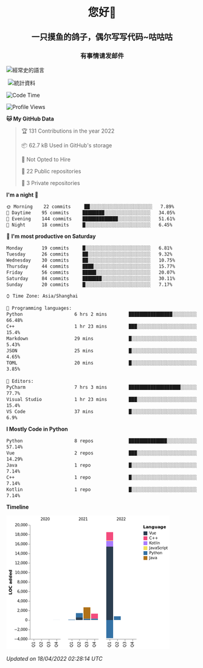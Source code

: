 

<!--
**kitUIN/kitUIN** is a ✨ _special_ ✨ repository because its `README.md` (this file) appears on your GitHub profile.

Here are some ideas to get you started:

- 🔭 I’m currently working on ...
- 🌱 I’m currently learning ...
- 👯 I’m looking to collaborate on ...
- 🤔 I’m looking for help with ...
- 💬 Ask me about ...
- 📫 How to reach me: ...
- 😄 Pronouns: ...
- ⚡ Fun fact: ...
-->
<h1 align="center">您好👋</h1>
<h2 align="center">一只摸鱼的鸽子，偶尔写写代码~咕咕咕</h2>
<h3 align="center">有事情请发邮件</h3>



<p><img align="center" src="https://github-readme-stats.vercel.app/api/top-langs?username=kitUIN&show_icons=true&theme=gruvbox&locale=cn&layout=compact" alt="經常史的語言" /></p>

<p>&nbsp;<img align="center" src="https://github-readme-stats.vercel.app/api?username=kitUIN&show_icons=true&theme=gruvbox&locale=cn" alt="統計資料" /></p>


<!--START_SECTION:waka-->
![Code Time](http://img.shields.io/badge/Code%20Time-477%20hrs%2022%20mins-blue)

![Profile Views](http://img.shields.io/badge/Profile%20Views-16-blue)

**🐱 My GitHub Data** 

> 🏆 131 Contributions in the year 2022
 > 
> 📦 62.7 kB Used in GitHub's storage 
 > 
> 🚫 Not Opted to Hire
 > 
> 📜 22 Public repositories 
 > 
> 🔑 3 Private repositories  
 > 
**I'm a night 🦉** 

```text
🌞 Morning    22 commits     ██░░░░░░░░░░░░░░░░░░░░░░░   7.89% 
🌆 Daytime    95 commits     ████████░░░░░░░░░░░░░░░░░   34.05% 
🌃 Evening    144 commits    █████████████░░░░░░░░░░░░   51.61% 
🌙 Night      18 commits     █░░░░░░░░░░░░░░░░░░░░░░░░   6.45%

```
📅 **I'm most productive on Saturday** 

```text
Monday       19 commits     █░░░░░░░░░░░░░░░░░░░░░░░░   6.81% 
Tuesday      26 commits     ██░░░░░░░░░░░░░░░░░░░░░░░   9.32% 
Wednesday    30 commits     ██░░░░░░░░░░░░░░░░░░░░░░░   10.75% 
Thursday     44 commits     ████░░░░░░░░░░░░░░░░░░░░░   15.77% 
Friday       56 commits     █████░░░░░░░░░░░░░░░░░░░░   20.07% 
Saturday     84 commits     ███████░░░░░░░░░░░░░░░░░░   30.11% 
Sunday       20 commits     █░░░░░░░░░░░░░░░░░░░░░░░░   7.17%

```


```text
⌚︎ Time Zone: Asia/Shanghai

💬 Programming languages: 
Python                   6 hrs 2 mins        ████████████████░░░░░░░░░   66.48% 
C++                      1 hr 23 mins        ███░░░░░░░░░░░░░░░░░░░░░░   15.4% 
Markdown                 29 mins             █░░░░░░░░░░░░░░░░░░░░░░░░   5.43% 
JSON                     25 mins             █░░░░░░░░░░░░░░░░░░░░░░░░   4.65% 
TOML                     20 mins             █░░░░░░░░░░░░░░░░░░░░░░░░   3.85%

📝 Editors: 
PyCharm                  7 hrs 3 mins        ███████████████████░░░░░░   77.7% 
Visual Studio            1 hr 23 mins        ███░░░░░░░░░░░░░░░░░░░░░░   15.4% 
VS Code                  37 mins             █░░░░░░░░░░░░░░░░░░░░░░░░   6.9%

```

**I Mostly Code in Python** 

```text
Python                   8 repos             ██████████████░░░░░░░░░░░   57.14% 
Vue                      2 repos             ███░░░░░░░░░░░░░░░░░░░░░░   14.29% 
Java                     1 repo              █░░░░░░░░░░░░░░░░░░░░░░░░   7.14% 
C++                      1 repo              █░░░░░░░░░░░░░░░░░░░░░░░░   7.14% 
Kotlin                   1 repo              █░░░░░░░░░░░░░░░░░░░░░░░░   7.14%

```


**Timeline**

![Chart not found](https://raw.githubusercontent.com/kitUIN/kitUIN/main/charts/bar_graph.png) 


 *Updated on 18/04/2022 02:28:14 UTC*
<!--END_SECTION:waka-->
